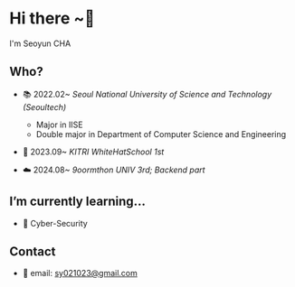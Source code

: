 # Hi there ~👋
I'm Seoyun CHA
<!--
**sunyou10/sunyou10** is a ✨ _special_ ✨ repository because its `README.md` (this file) appears on your GitHub profile.

Here are some ideas to get you started:

- 🔭 I’m currently working on ...
- 🌱 I’m currently learning ...Web Development & Computer Security
- 👯 I’m looking to collaborate on ...
- 🤔 I’m looking for help with ...
- 💬 Ask me about ...
- 📫 How to reach me: ...
- 😄 Pronouns: ...
- ⚡ Fun fact: ...
-->

## Who?
- 📚 2022.02~ *Seoul National University of Science and Technology (Seoultech)*
  - Major in IISE
  - Double major in Department of Computer Science and Engineering
  
- 🔐 2023.09~ *KITRI WhiteHatSchool 1st*
- ☁️ 2024.08~ *9oormthon UNIV 3rd; Backend part*

## I’m currently learning...
- 🌱 Cyber-Security

## Contact
- 📧 email: sy021023@gmail.com
